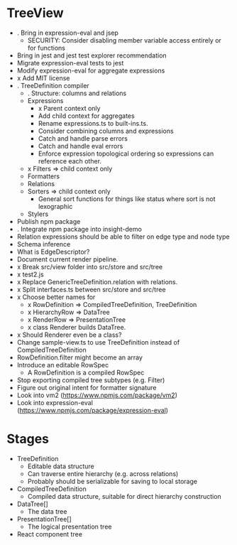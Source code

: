 # TreeView

* . Bring in expression-eval and jsep
  * SECURITY: Consider disabling member variable access entirely or for functions
* Bring in jest and jest test explorer recommendation
* Migrate expression-eval tests to jest
* Modify expression-eval for aggregate expressions
* x Add MIT license
* . TreeDefinition compiler
  * . Structure: columns and relations
  * Expressions
    * x Parent context only
    * Add child context for aggregates
    * Rename expressions.ts to built-ins.ts.
    * Consider combining columns and expressions
    * Catch and handle parse errors
    * Catch and handle eval errors
    * Enforce expression topological ordering so expressions can reference each other.
  * x Filters => child context only
  * Formatters
  * Relations
  * Sorters => child context only
    * General sort functions for things like status where sort is not lexographic
  * Stylers
* Publish npm package
* . Integrate npm package into insight-demo
* Relation expressions should be able to filter on edge type and node type
* Schema inference
* What is EdgeDescriptor?
* Document current render pipeline.
* x Break src/view folder into src/store and src/tree
* x test2.js
* x Replace GenericTreeDefinition.relation with relations.
* x Split interfaces.ts between src/store and src/tree
* x Choose better names for
  * x RowDefinition => CompiledTreeDefinition, TreeDefinition
  * x HierarchyRow => DataTree
  * x RenderRow => PresentationTree
  * x class Renderer builds DataTree.
* x Should Renderer even be a class?
* Change sample-view.ts to use TreeDefinition instead of CompiledTreeDefinition
* RowDefinition.filter might become an array
* Introduce an editable RowSpec
  * A RowDefinition is a compiled RowSpec
* Stop exporting compiled tree subtypes (e.g. Filter)
* Figure out original intent for formatter signature
* Look into vm2 (https://www.npmjs.com/package/vm2)
* Look into expression-eval (https://www.npmjs.com/package/expression-eval)

# Stages

* TreeDefinition
  * Editable data structure
  * Can traverse entire hierarchy (e.g. across relations)
  * Probably should be serializable for saving to local storage
* CompiledTreeDefinition
  * Compiled data structure, suitable for direct hierarchy construction
* DataTree[]
  * The data tree
* PresentationTree[]
  * The logical presentation tree
* React component tree


